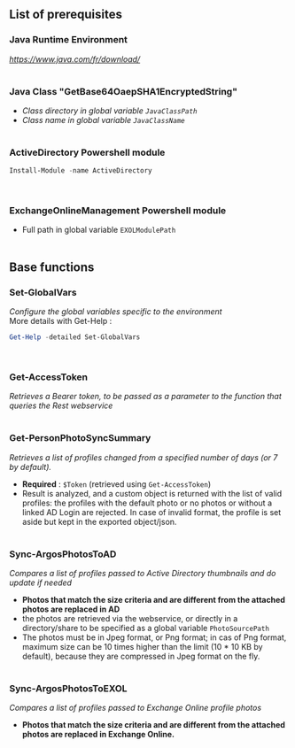 ## List of prerequisites

### Java Runtime Environment
*https://www.java.com/fr/download/*
<br/><br/>

### Java Class "GetBase64OaepSHA1EncryptedString"
- *Class directory in global variable ``JavaClassPath``*
- *Class name in global variable ``JavaClassName``*
<br/><br/>

### ActiveDirectory Powershell module
```powershell
Install-Module -name ActiveDirectory
```
<br/>

### ExchangeOnlineManagement Powershell module 
- Full path in global variable ``EXOLModulePath``
<br/><br/>

## Base functions

### Set-GlobalVars
*Configure the global variables specific to the environment*
<br/>
More details with Get-Help :
```powershell
Get-Help -detailed Set-GlobalVars
```
<br/>

### Get-AccessToken
*Retrieves a Bearer token, to be passed as a parameter to the function that queries the Rest webservice*
<br/><br/>

### Get-PersonPhotoSyncSummary
*Retrieves a list of profiles changed from a specified number of days (or 7 by default).*
- __Required__ : ``$Token`` (retrieved using ``Get-AccessToken``)
- Result is analyzed, and a custom object is returned with the list of valid profiles: the profiles with the default photo or no photos or without a linked AD Login are rejected.
In case of invalid format, the profile is set aside but kept in the exported object/json.
<br/><br/>

### Sync-ArgosPhotosToAD
*Compares a list of profiles passed to Active Directory thumbnails and do update if needed*
- **Photos that match the size criteria and are different from the attached photos are replaced in AD**
- the photos are retrieved via the webservice, or directly in a directory/share to be specified as a global variable ``PhotoSourcePath``
- The photos must be in Jpeg format, or Png format; in cas of Png format, maximum size can be 10 times higher than the limit (10 * 10 KB by default), because they are compressed in Jpeg format on the fly.
<br/><br/>

### Sync-ArgosPhotosToEXOL
*Compares a list of profiles passed to Exchange Online profile photos*
- **Photos that match the size criteria and are different from the attached photos are replaced in Exchange Online.**